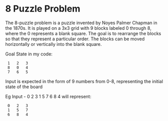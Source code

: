 # 8 Puzzle Problem 
The 8-puzzle problem is a puzzle invented by Noyes Palmer Chapman in the 1870s. It is played on a 3x3 grid with 9 blocks labeled 0 through 8, where the 0 represents a blank square. The goal is to rearrange the blocks so that they represent a particular order. The blocks can be moved horizontally or vertically into the blank square. 


Goal State in my code:

     1   2   3 
     8   0   4
     7   6   5


Input is expected in the form of 9 numbers from 0-8, representing the initial state of the board

Eg Input - 0 2 3 1 5 7 6 8 4    will represent:

     0   2   3
     1   5   7
     6   8   4
